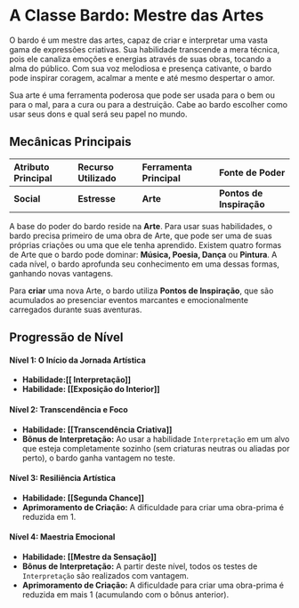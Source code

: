 # A Classe Bardo: Mestre das Artes

O bardo é um mestre das artes, capaz de criar e interpretar uma vasta gama de expressões criativas. Sua habilidade transcende a mera técnica, pois ele canaliza emoções e energias através de suas obras, tocando a alma do público. Com sua voz melodiosa e presença cativante, o bardo pode inspirar coragem, acalmar a mente e até mesmo despertar o amor.

Sua arte é uma ferramenta poderosa que pode ser usada para o bem ou para o mal, para a cura ou para a destruição. Cabe ao bardo escolher como usar seus dons e qual será seu papel no mundo.

## Mecânicas Principais

| Atributo Principal | Recurso Utilizado | Ferramenta Principal | Fonte de Poder |
| :----------------- | :---------------- | :------------------- | :------------- |
| **Social** | **Estresse** | **Arte** | **Pontos de Inspiração** |

A base do poder do bardo reside na **Arte**. Para usar suas habilidades, o bardo precisa primeiro de uma obra de Arte, que pode ser uma de suas próprias criações ou uma que ele tenha aprendido. Existem quatro formas de Arte que o bardo pode dominar: **Música, Poesia, Dança** ou **Pintura**. A cada nível, o bardo aprofunda seu conhecimento em uma dessas formas, ganhando novas vantagens.

Para **criar** uma nova Arte, o bardo utiliza **Pontos de Inspiração**, que são acumulados ao presenciar eventos marcantes e emocionalmente carregados durante suas aventuras.

## Progressão de Nível

#### Nível 1: O Início da Jornada Artística
* **Habilidade:[[ Interpretação]]**
* **Habilidade: [[Exposição do Interior]]**

#### Nível 2: Transcendência e Foco
* **Habilidade: [[Transcendência Criativa]]**
* **Bônus de Interpretação:** Ao usar a habilidade `Interpretação` em um alvo que esteja completamente sozinho (sem criaturas neutras ou aliadas por perto), o bardo ganha vantagem no teste.

#### Nível 3: Resiliência Artística
* **Habilidade: [[Segunda Chance]]**
* **Aprimoramento de Criação:** A dificuldade para criar uma obra-prima é reduzida em 1.

#### Nível 4: Maestria Emocional
* **Habilidade: [[Mestre da Sensação]]**
* **Bônus de Interpretação:** A partir deste nível, todos os testes de `Interpretação` são realizados com vantagem.
* **Aprimoramento de Criação:** A dificuldade para criar uma obra-prima é reduzida em mais 1 (acumulando com o bônus anterior).